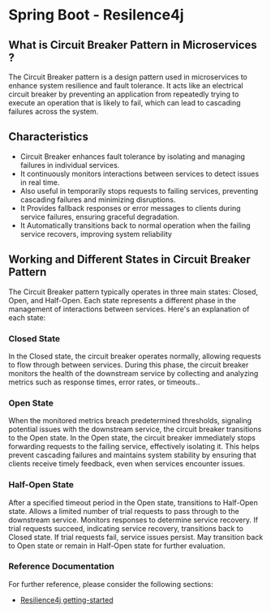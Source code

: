 # Spring Boot - Resilence4j

## What is Circuit Breaker Pattern in Microservices ?

The Circuit Breaker pattern is a design pattern used in microservices to enhance system resilience and fault tolerance. It acts like an electrical circuit breaker by preventing an application from repeatedly trying to execute an operation that is likely to fail, which can lead to cascading failures across the system.

## Characteristics

- Circuit Breaker enhances fault tolerance by isolating and managing failures in individual services.
- It continuously monitors interactions between services to detect issues in real time.
- Also useful in temporarily stops requests to failing services, preventing cascading failures and minimizing disruptions.
- It Provides fallback responses or error messages to clients during service failures, ensuring graceful degradation.
- It Automatically transitions back to normal operation when the failing service recovers, improving system reliability

## Working and Different States in Circuit Breaker Pattern

The Circuit Breaker pattern typically operates in three main states: Closed, Open, and Half-Open. Each state represents a different phase in the management of interactions between services. Here's an explanation of each state:

### Closed State

In the Closed state, the circuit breaker operates normally, allowing requests to flow through between services.
During this phase, the circuit breaker monitors the health of the downstream service by collecting and analyzing metrics such as response times, error rates, or timeouts..

### Open State

When the monitored metrics breach predetermined thresholds, signaling potential issues with the downstream service, the circuit breaker transitions to the Open state.
In the Open state, the circuit breaker immediately stops forwarding requests to the failing service, effectively isolating it.
This helps prevent cascading failures and maintains system stability by ensuring that clients receive timely feedback, even when services encounter issues.

### Half-Open State

After a specified timeout period in the Open state, transitions to Half-Open state.
Allows a limited number of trial requests to pass through to the downstream service.
Monitors responses to determine service recovery.
If trial requests succeed, indicating service recovery, transitions back to Closed state.
If trial requests fail, service issues persist.
May transition back to Open state or remain in Half-Open state for further evaluation.

### Reference Documentation
For further reference, please consider the following sections:

* [Resilience4j getting-started](https://resilience4j.readme.io/docs/getting-started)

